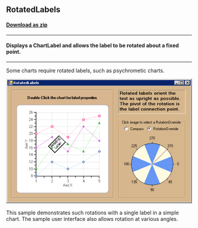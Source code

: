 ## RotatedLabels
#### [Download as zip](https://minhaskamal.github.io/DownGit/#/home?url=https://github.com/GrapeCity/ComponentOne-WinForms-Samples/tree/master/NetFramework\Charts\CS\RotatedLabels)
____
#### Displays a ChartLabel and allows the label to be rotated about a fixed point.
____
Some charts require rotated labels, such as psychrometic charts.

![screenshot](screenshot.png)

This sample demonstrates such rotations with a single label in a simple chart.
The sample user interface also allows rotation at various angles.
